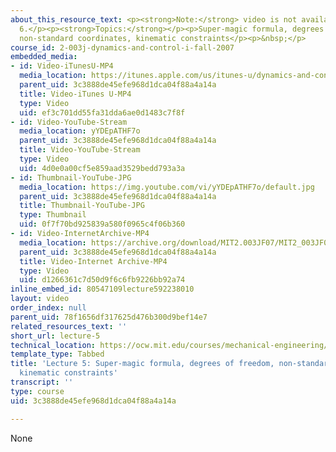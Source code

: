 ```yaml
---
about_this_resource_text: <p><strong>Note:</strong> video is not available for Lecture
  6.</p><p><strong>Topics:</strong></p><p>Super-magic formula, degrees of freedom,
  non-standard coordinates, kinematic constraints</p><p>&nbsp;</p>
course_id: 2-003j-dynamics-and-control-i-fall-2007
embedded_media:
- id: Video-iTunesU-MP4
  media_location: https://itunes.apple.com/us/itunes-u/dynamics-and-control-i/id844431927?mt=10
  parent_uid: 3c3888de45efe968d1dca04f88a4a14a
  title: Video-iTunes U-MP4
  type: Video
  uid: ef3c701dd55fa31dda6ae0d1483c7f8f
- id: Video-YouTube-Stream
  media_location: yYDEpATHF7o
  parent_uid: 3c3888de45efe968d1dca04f88a4a14a
  title: Video-YouTube-Stream
  type: Video
  uid: 4d0e0a00cf5e859aad3529bedd793a3a
- id: Thumbnail-YouTube-JPG
  media_location: https://img.youtube.com/vi/yYDEpATHF7o/default.jpg
  parent_uid: 3c3888de45efe968d1dca04f88a4a14a
  title: Thumbnail-YouTube-JPG
  type: Thumbnail
  uid: 0f7f70bd925839a580f0965c4f06b360
- id: Video-InternetArchive-MP4
  media_location: https://archive.org/download/MIT2.003JF07/MIT2_003JF07lec05_220k.mp4
  parent_uid: 3c3888de45efe968d1dca04f88a4a14a
  title: Video-Internet Archive-MP4
  type: Video
  uid: d1266361c7d50d9f6c6fb9226bb92a74
inline_embed_id: 80547109lecture592238010
layout: video
order_index: null
parent_uid: 78f1656df317625d476b300d9bef14e7
related_resources_text: ''
short_url: lecture-5
technical_location: https://ocw.mit.edu/courses/mechanical-engineering/2-003j-dynamics-and-control-i-fall-2007/video-lectures/lecture-5
template_type: Tabbed
title: 'Lecture 5: Super-magic formula, degrees of freedom, non-standard coordinates,
  kinematic constraints'
transcript: ''
type: course
uid: 3c3888de45efe968d1dca04f88a4a14a

---
```

None